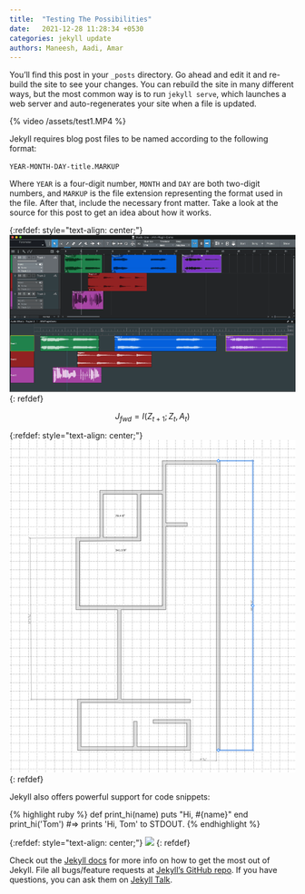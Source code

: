 ```yaml
---
title:  "Testing The Possibilities"
date:   2021-12-28 11:28:34 +0530
categories: jekyll update
authors: Maneesh, Aadi, Amar
---
```

You’ll find this post in your `_posts` directory. Go ahead and edit it and re-build the site to see your changes. You can rebuild the site in many different ways, but the most common way is to run `jekyll serve`, which launches a web server and auto-regenerates your site when a file is updated.

{% video /assets/test1.MP4 %}

Jekyll requires blog post files to be named according to the following format:

`YEAR-MONTH-DAY-title.MARKUP`

Where `YEAR` is a four-digit number, `MONTH` and `DAY` are both two-digit numbers, and `MARKUP` is the file extension representing the format used in the file. After that, include the necessary front matter. Take a look at the source for this post to get an idea about how it works.

{:refdef: style="text-align: center;"}
![gif](/assets/test.gif)
{: refdef}

$$ J_{fwd} = I(Z_{t+1}; Z_t, A_t) $$

{:refdef: style="text-align: center;"}
![alt test](/assets/test1.png)
{: refdef}

Jekyll also offers powerful support for code snippets:

{% highlight ruby %}
def print_hi(name)
  puts "Hi, #{name}"
end
print_hi('Tom')
#=> prints 'Hi, Tom' to STDOUT.
{% endhighlight %}

{:refdef: style="text-align: center;"}
![](https://www.youtube.com/watch?v=Ptk_1Dc2iPY)
{: refdef}

Check out the [Jekyll docs][jekyll-docs] for more info on how to get the most out of Jekyll. File all bugs/feature requests at [Jekyll’s GitHub repo][jekyll-gh]. If you have questions, you can ask them on [Jekyll Talk][jekyll-talk].

[jekyll-docs]: https://jekyllrb.com/docs/home
[jekyll-gh]:   https://github.com/jekyll/jekyll
[jekyll-talk]: https://talk.jekyllrb.com/
